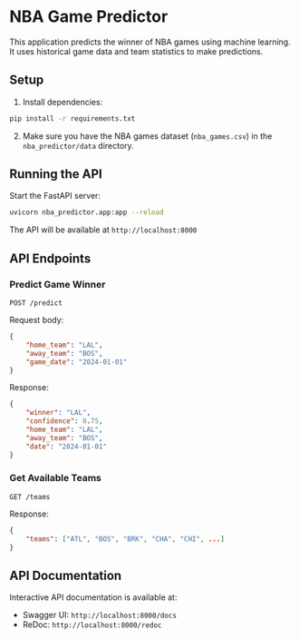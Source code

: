 # NBA Game Predictor

This application predicts the winner of NBA games using machine learning. It uses historical game data and team statistics to make predictions.

## Setup

1. Install dependencies:
```bash
pip install -r requirements.txt
```

2. Make sure you have the NBA games dataset (`nba_games.csv`) in the `nba_predictor/data` directory.

## Running the API

Start the FastAPI server:
```bash
uvicorn nba_predictor.app:app --reload
```

The API will be available at `http://localhost:8000`

## API Endpoints

### Predict Game Winner
```
POST /predict
```

Request body:
```json
{
    "home_team": "LAL",
    "away_team": "BOS",
    "game_date": "2024-01-01"
}
```

Response:
```json
{
    "winner": "LAL",
    "confidence": 0.75,
    "home_team": "LAL",
    "away_team": "BOS",
    "date": "2024-01-01"
}
```

### Get Available Teams
```
GET /teams
```

Response:
```json
{
    "teams": ["ATL", "BOS", "BRK", "CHA", "CHI", ...]
}
```

## API Documentation

Interactive API documentation is available at:
- Swagger UI: `http://localhost:8000/docs`
- ReDoc: `http://localhost:8000/redoc`
